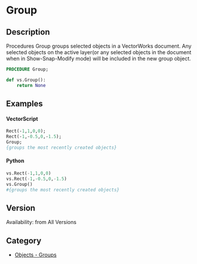 # Group

## Description
Procedures Group groups selected objects in a VectorWorks document. Any selected objects on the active layer(or any selected objects in the document when in Show-Snap-Modify mode) will be included in the new group object.

```pascal
PROCEDURE Group;
```

```python
def vs.Group():
    return None
```

## Examples
#### VectorScript ####
```pascal
Rect(-1,1,0,0);
Rect(-1,-0.5,0,-1.5);
Group;
{groups the most recently created objects}
```
#### Python ####
```python
vs.Rect(-1,1,0,0)
vs.Rect(-1,-0.5,0,-1.5)
vs.Group()
#{groups the most recently created objects}
```

## Version
Availability: from All Versions

## Category
* [Objects - Groups](../Categories/Objects%20-%20Groups.md)
